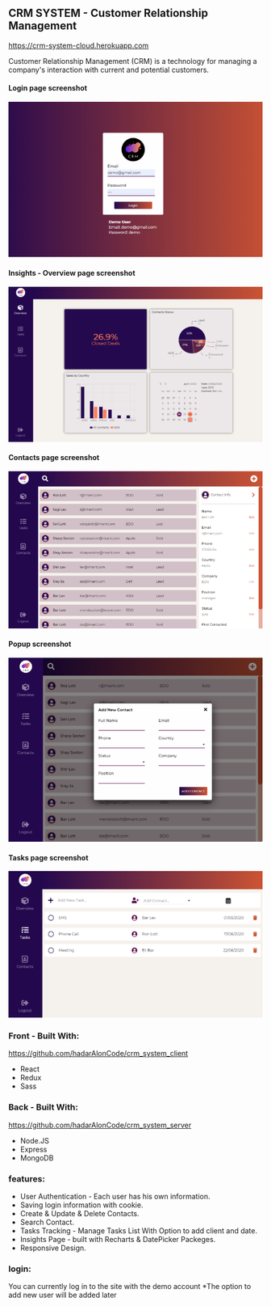 ## CRM SYSTEM - Customer Relationship Management 

https://crm-system-cloud.herokuapp.com 

Customer Relationship Management (CRM) is a technology for managing a company's interaction with current and potential customers.

#### Login page screenshot
![alt text](src/tools/images/login.png "Login Page screenshot")
#### Insights - Overview page screenshot
![alt text](src/tools/images/overview.png "Overview Page screenshot")
#### Contacts page screenshot
![alt text](src/tools/images/contacts.png "Contacts Page screenshot")
#### Popup screenshot
![alt text](src/tools/images/add_contact.png "Popup screenshot")
#### Tasks page screenshot
![alt text](src/tools/images/tasks.png "Tasks Page screenshot")


### Front -  Built With:

https://github.com/hadarAlonCode/crm_system_client

- React
- Redux
- Sass

### Back - Built With:

https://github.com/hadarAlonCode/crm_system_server

- Node.JS
- Express
- MongoDB

### features:

- User Authentication - Each user has his own information.
- Saving login information with cookie.
- Create & Update & Delete Contacts.
- Search Contact.
- Tasks Tracking - Manage Tasks List With Option to add client and date.
- Insights Page - built with Recharts & DatePicker Packeges.
- Responsive Design.


### login:

You can currently log in to the site with the demo account 
*The option to add new user will be added later